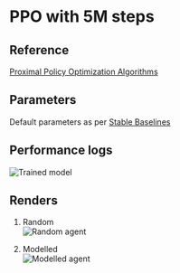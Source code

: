 # PPO with 5M steps

## Reference
[Proximal Policy Optimization Algorithms](https://arxiv.org/abs/1312.5602)

## Parameters
Default parameters as per [Stable Baselines](https://stable-baselines3.readthedocs.io/en/master/modules/ppo.html)

## Performance logs
![Trained model](https://github.com/SwamiKannan/Reinforcement-Learning/blob/main/Stable%20baselines/Breakout-v0/DQN_5000000/logs/TensorBoard.png)

## Renders
1. Random <br>
![Random agent](https://github.com/SwamiKannan/Reinforcement-Learning/blob/main/Stable%20baselines/Breakout-v0/PPO_5000000/render/random.gif)

2. Modelled <br>
![Modelled agent](https://github.com/SwamiKannan/Reinforcement-Learning/blob/main/Stable%20baselines/Breakout-v0/PPO_5000000/render/Modelled.gif)
